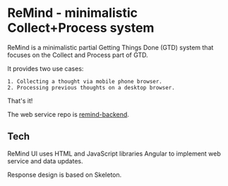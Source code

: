 ReMind - minimalistic Collect+Process system
============================================

ReMind is a minimalistic partial Getting Things Done (GTD) system
that focuses on the Collect and Process part of GTD.

It provides two use cases:

	1. Collecting a thought via mobile phone browser.
	2. Processing previous thoughts on a desktop browser.

That's it!

The web service repo is [remind-backend](https://github.com/objarni/remind-backend).

Tech
----

ReMind UI uses HTML and JavaScript libraries Angular to implement web service
and data updates.

Response design is based on Skeleton.
